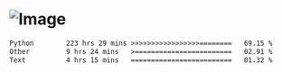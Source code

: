 # ![Image](https://github.com/user-attachments/assets/5f2d2b12-d836-424c-876f-cb0c9a5d9144)

<!--START_SECTION:waka-->

```txt
Python        223 hrs 29 mins >>>>>>>>>>>>>>>>>========   69.15 %
Other         9 hrs 24 mins   >========================   02.91 %
Text          4 hrs 15 mins   =========================   01.32 %
```

<!--END_SECTION:waka-->
